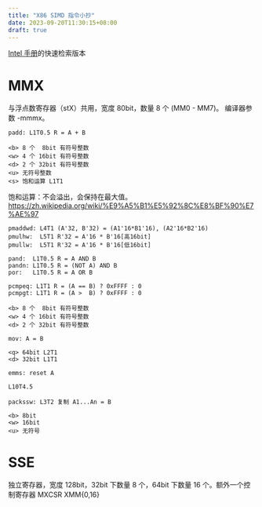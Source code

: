 ```yaml
---
title: "X86 SIMD 指令小抄"
date: 2023-09-20T11:30:15+08:00
draft: true
---
```


[Intel 手册](https://www.intel.com/content/www/us/en/docs/intrinsics-guide/index.html)的快速检索版本


# MMX

与浮点数寄存器（stX）共用，宽度 80bit，数量 8 个 (MM0 - MM7)。
编译器参数 -mmmx。

```
padd: L1T0.5 R = A + B

<b> 8 个  8bit 有符号整数
<w> 4 个 16bit 有符号整数
<d> 2 个 32bit 有符号整数
<u> 无符号整数
<s> 饱和运算 L1T1
```

饱和运算：不会溢出，会保持在最大值。
https://zh.wikipedia.org/wiki/%E9%A5%B1%E5%92%8C%E8%BF%90%E7%AE%97

```
pmaddwd: L4T1 (A'32, B'32) = (A1'16*B1'16), (A2'16*B2'16)
pmulhw:  L5T1 R'32 = A'16 * B'16[高16bit]
pmullw:  L5T1 R'32 = A'16 * B'16[低16bit]
```

```
pand:  L1T0.5 R = A AND B
pandn: L1T0.5 R = (NOT A) AND B
por:   L1T0.5 R = A OR B
```


```
pcmpeq: L1T1 R = (A == B) ? 0xFFFF : 0
pcmpgt: L1T1 R = (A >  B) ? 0xFFFF : 0

<b> 8 个  8bit 有符号整数
<w> 4 个 16bit 有符号整数
<d> 2 个 32bit 有符号整数
```


```
mov: A = B

<q> 64bit L2T1
<d> 32bit L1T1
```


```
emms: reset A

L10T4.5
```

```
packssw: L3T2 复制 A1...An = B

<b> 8bit
<w> 16bit
<u> 无符号
```


# SSE

独立寄存器，宽度 128bit，32bit 下数量 8 个，64bit 下数量 16 个。额外一个控制寄存器 MXCSR
XMM{0,16}


